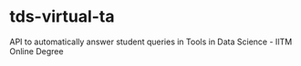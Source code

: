 # tds-virtual-ta
API to automatically answer student queries in Tools in Data Science - IITM Online Degree
